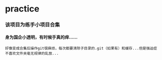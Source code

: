 # practice

### 该项目为练手小项目合集

#### 身为国企小透明，有时候手真的痒……


`好像变成合集后操作git很麻烦，每次都要清除子目录的.git（如果有）和缓存...但是强迫症不喜欢文件夹毫无规律的乱放...`